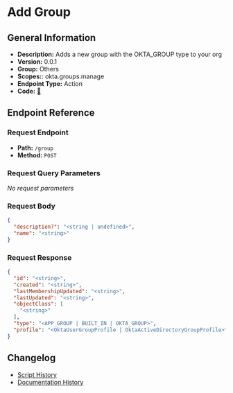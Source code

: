 # Add Group

## General Information

- **Description:** Adds a new group with the OKTA_GROUP type to your org
- **Version:** 0.0.1
- **Group:** Others
- **Scopes:**: okta.groups.manage
- **Endpoint Type:** Action
- **Code:** [🔗](https://github.com/NangoHQ/integration-templates/tree/main/integrations/okta-preview/actions/add-group.ts)


## Endpoint Reference

### Request Endpoint

- **Path:** `/group`
- **Method:** `POST`

### Request Query Parameters

_No request parameters_

### Request Body

```json
{
  "description?": "<string | undefined>",
  "name": "<string>"
}
```

### Request Response

```json
{
  "id": "<string>",
  "created": "<string>",
  "lastMembershipUpdated": "<string>",
  "lastUpdated": "<string>",
  "objectClass": [
    "<string>"
  ],
  "type": "<APP_GROUP | BUILT_IN | OKTA_GROUP>",
  "profile": "<OktaUserGroupProfile | OktaActiveDirectoryGroupProfile>"
}
```

## Changelog

- [Script History](https://github.com/NangoHQ/integration-templates/commits/main/integrations/okta-preview/actions/add-group.ts)
- [Documentation History](https://github.com/NangoHQ/integration-templates/commits/main/integrations/okta-preview/actions/add-group.md)

<!-- END  GENERATED CONTENT -->





























